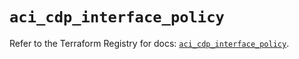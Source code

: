# `aci_cdp_interface_policy`

Refer to the Terraform Registry for docs: [`aci_cdp_interface_policy`](https://registry.terraform.io/providers/ciscodevnet/aci/2.17.0/docs/resources/cdp_interface_policy).

